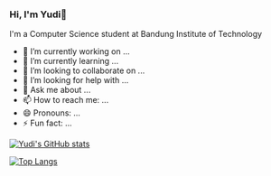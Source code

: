 ### Hi, I'm Yudi👋

I'm a Computer Science student at Bandung Institute of Technology

- 🔭 I’m currently working on ...
- 🌱 I’m currently learning ...
- 👯 I’m looking to collaborate on ...
- 🤔 I’m looking for help with ...
- 💬 Ask me about ...
- 📫 How to reach me: ...
- 😄 Pronouns: ...
- ⚡ Fun fact: ...

[![Yudi's GitHub stats](https://github-readme-stats.vercel.app/api?username=yudialfayat&count_private=true&show_icons=true&theme=radical)](https://github.com/yudialfayat/) 

[![Top Langs](https://github-readme-stats.vercel.app/api/top-langs/?username=yudialfayat&layout=compact&theme=radical&langs_count=9)](https://github.com/yudialfayat/)
